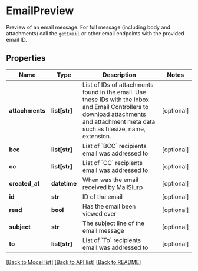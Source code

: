 # EmailPreview

Preview of an email message. For full message (including body and attachments) call the `getEmail` or other email endpoints with the provided email ID.
## Properties
Name | Type | Description | Notes
------------ | ------------- | ------------- | -------------
**attachments** | **list[str]** | List of IDs of attachments found in the email. Use these IDs with the Inbox and Email Controllers to download attachments and attachment meta data such as filesize, name, extension. | [optional] 
**bcc** | **list[str]** | List of &#x60;BCC&#x60; recipients email was addressed to | [optional] 
**cc** | **list[str]** | List of &#x60;CC&#x60; recipients email was addressed to | [optional] 
**created_at** | **datetime** | When was the email received by MailSlurp | [optional] 
**id** | **str** | ID of the email | [optional] 
**read** | **bool** | Has the email been viewed ever | [optional] 
**subject** | **str** | The subject line of the email message | [optional] 
**to** | **list[str]** | List of &#x60;To&#x60; recipients email was addressed to | [optional] 

[[Back to Model list]](../README.md#documentation-for-models) [[Back to API list]](../README.md#documentation-for-api-endpoints) [[Back to README]](../README.md)


